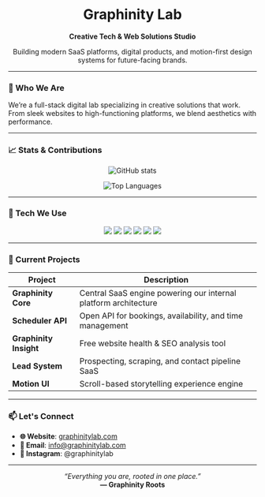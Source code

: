 <h1 align="center">Graphinity Lab</h1>
<p align="center"><strong>Creative Tech & Web Solutions Studio</strong></p>
<p align="center">Building modern SaaS platforms, digital products, and motion-first design systems for future-facing brands.</p>

---

### 🧠 Who We Are
We’re a full-stack digital lab specializing in creative solutions that work. From sleek websites to high-functioning platforms, we blend aesthetics with performance.

---

### 📈 Stats & Contributions

<p align="center">
  <img src="https://github-readme-stats.vercel.app/api?username=graphinitylab&show_icons=true&theme=dark&hide_title=true&count_private=true" alt="GitHub stats" />
</p>

<p align="center">
  <img src="https://github-readme-stats.vercel.app/api/top-langs/?username=graphinitylab&layout=compact&theme=dark" alt="Top Languages" />
</p>

---

### 🔧 Tech We Use
<p align="center">
  <img src="https://img.shields.io/badge/-Next.js-000?&logo=next.js&logoColor=white](https://www.graphinitylab.com/banner_trans.png)" />
  <img src="https://img.shields.io/badge/-React-61DAFB?&logo=react&logoColor=black" />
  <img src="https://img.shields.io/badge/-TailwindCSS-38bdf8?&logo=tailwindcss&logoColor=white" />
  <img src="https://img.shields.io/badge/-Node.js-339933?&logo=node.js&logoColor=white" />
  <img src="https://img.shields.io/badge/-Firebase-ffca28?&logo=firebase&logoColor=black" />
  <img src="https://img.shields.io/badge/-MongoDB-47A248?&logo=mongodb&logoColor=white" />
</p>

---

### 🚀 Current Projects

| Project               | Description                                                                 |
|-----------------------|-----------------------------------------------------------------------------|
| **Graphinity Core**   | Central SaaS engine powering our internal platform architecture             |
| **Scheduler API**     | Open API for bookings, availability, and time management                    |
| **Graphinity Insight**| Free website health & SEO analysis tool                                     |
| **Lead System**       | Prospecting, scraping, and contact pipeline SaaS                            |
| **Motion UI**         | Scroll-based storytelling experience engine                                 |

---

### 📫 Let's Connect

- **🌐 Website**: [graphinitylab.com](https://graphinitylab.com)
- **📧 Email**: info@graphinitylab.com
- **📸 Instagram**: @graphinitylab

---

<p align="center">
  <em>“Everything you are, rooted in one place.”</em><br/>
  <strong>— Graphinity Roots</strong>
</p>

